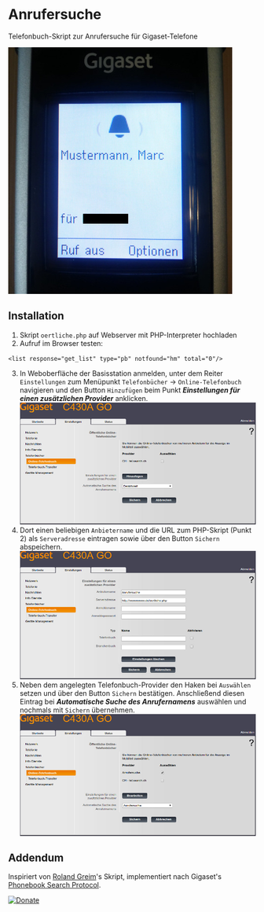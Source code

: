 # Anrufersuche
Telefonbuch-Skript zur Anrufersuche für Gigaset-Telefone

![Anrufersuche](gigaset.jpg)

## Installation
1. Skript `oertliche.php` auf Webserver mit PHP-Interpreter hochladen
2. Aufruf im Browser testen:
```
<list response="get_list" type="pb" notfound="hm" total="0"/>
```
3. In Weboberfläche der Basisstation anmelden,
unter dem Reiter `Einstellungen` zum Menüpunkt `Telefonbücher` -> `Online-Telefonbuch` navigieren und
den Button `Hinzufügen` beim Punkt ***Einstellungen für einen zusätzlichen Provider*** anklicken.
![Einstellungsseite öffnen](gigaset1.jpg)
4. Dort einen beliebigen `Anbietername` und die URL zum PHP-Skript (Punkt 2) als `Serveradresse` eintragen sowie
über den Button `Sichern` abspeichern.
![Telefonbuch-Provider hinzufügen](gigaset2.jpg)
5. Neben dem angelegten Telefonbuch-Provider den Haken bei `Auswählen` setzen und
über den Button `Sichern` bestätigen. Anschließend diesen Eintrag bei ***Automatische Suche des Anrufernamens*** auswählen und
nochmals mit `Sichern` übernehmen.
![Telefonbuch für Anrufersuche auswählen](gigaset3.jpg)

## Addendum
Inspiriert von [Roland Greim](https://github.com/tigerxy/OnlineTelefonbuch)'s Skript,
implementiert nach Gigaset's [Phonebook Search Protocol](https://teamwork.gigaset.com/gigawiki/display/GPPPO/Online+directory).

[![Donate](https://www.paypalobjects.com/en_US/i/btn/btn_donate_LG.gif)](https://www.paypal.com/cgi-bin/webscr?cmd=_s-xclick&hosted_button_id=CLG7D8PD7A88Q&source=url)
